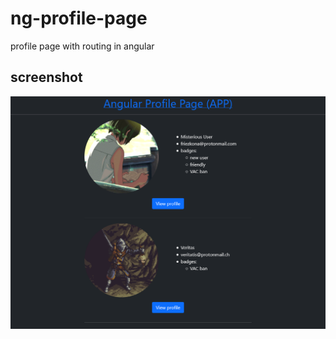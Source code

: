 # ng-profile-page
profile page with routing in angular

## screenshot
![alt text](src/assets/screenshot-app-demo.png)